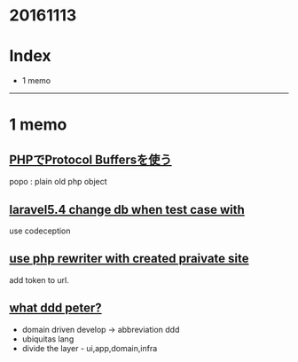 # 20161113

# Index

- 1 memo


---------------------------
# 1 memo


## [PHPでProtocol Buffersを使う](http://qiita.com/chobie@github/items/d0661d68120efea689a0)

popo : plain old php object

## [laravel5.4 change db when test case with](http://am1tanaka.hatenablog.com/entry/2016/10/24/234118)

use codeception

## [use php rewriter with created praivate site](https://blog.ohgaki.net/use-php-for-private-web-sites)

add token to url.

## [what ddd peter?](https://speakerdeck.com/shin1x1/ddd-with-laravel)

- domain driven develop -> abbreviation ddd
- ubiquitas lang
- divide the layer - ui,app,domain,infra


